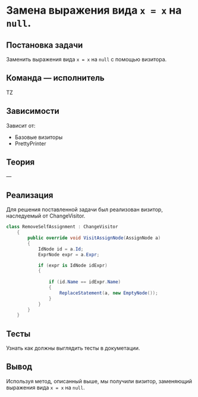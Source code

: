 # Замена выражения вида `x = x` на `null`.

## Постановка задачи
Заменить выражения вида `x = x` на `null` с помощью визитора.

## Команда — исполнитель
TZ

## Зависимости
Зависит от:
- Базовые визиторы
- PrettyPrinter

## Теория
&mdash;

## Реализация
Для решения поставленной задачи был реализован визитор, наследуемый от ChangeVisitor.

```csharp
class RemoveSelfAssignment : ChangeVisitor
    {
        public override void VisitAssignNode(AssignNode a)
        {
            IdNode id = a.Id;
            ExprNode expr = a.Expr; 

            if (expr is IdNode idExpr)
            {
  
                if (id.Name == idExpr.Name)
                {
                    ReplaceStatement(a, new EmptyNode());
                }
            }
        }
    }
```

## Тесты
Узнать как должны выглядить тесты в докуметации.

## Вывод
Используя метод, описанный выше, мы получили визитор, заменяющий выражения вида `x = x` на `null`.